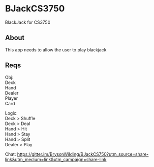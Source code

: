 # BJackCS3750
BlackJack for CS3750

## About
This app needs to allow the user to play blackjack

## Reqs
Obj: <br>
Deck <br>
Hand <br>
Dealer <br>
Player <br>
Card <br>

Logic: <br>
Deck > Shuffle <br>
Deck > Deal <br>
Hand > Hit <br>
Hand > Stay <br>
Hand > Split <br>
Dealer > Play <br>

Chat: https://gitter.im/BrysonWilding/BJackCS750?utm_source=share-link&utm_medium=link&utm_campaign=share-link


